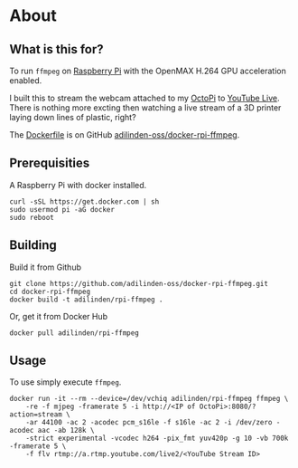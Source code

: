 # About

## What is this for?

To run `ffmpeg` on [Raspberry Pi](https://www.raspberrypi.org/) with the OpenMAX H.264 GPU acceleration enabled.

I built this to stream the webcam attached to my [OctoPi](https://octoprint.org/) to [YouTube Live](https://www.youtube.com/channel/UC4R8DWoMoI7CAwX8_LjQHig). There is nothing more excting then watching a live stream of a 3D printer laying down lines of plastic, right?

The [Dockerfile](https://github.com/adilinden-oss/docker-rpi-ffmpeg/blob/master/Dockerfile) is on GitHub [adilinden-oss/docker-rpi-ffmpeg](https://github.com/adilinden-oss/docker-rpi-ffmpeg).

## Prerequisities

A Raspberry Pi with docker installed.

	curl -sSL https://get.docker.com | sh
	sudo usermod pi -aG docker
	sudo reboot

## Building

Build it from Github

    git clone https://github.com/adilinden-oss/docker-rpi-ffmpeg.git
    cd docker-rpi-ffmpeg
    docker build -t adilinden/rpi-ffmpeg .

Or, get it from Docker Hub

    docker pull adilinden/rpi-ffmpeg

## Usage

To use simply execute `ffmpeg`.

    docker run -it --rm --device=/dev/vchiq adilinden/rpi-ffmpeg ffmpeg \
	    -re -f mjpeg -framerate 5 -i http://<IP of OctoPi>:8080/?action=stream \
	    -ar 44100 -ac 2 -acodec pcm_s16le -f s16le -ac 2 -i /dev/zero -acodec aac -ab 128k \
	    -strict experimental -vcodec h264 -pix_fmt yuv420p -g 10 -vb 700k -framerate 5 \
	    -f flv rtmp://a.rtmp.youtube.com/live2/<YouTube Stream ID>
